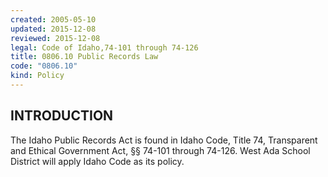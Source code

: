 ```yaml
---
created: 2005-05-10
updated: 2015-12-08
reviewed: 2015-12-08
legal: Code of Idaho,74-101 through 74-126
title: 0806.10 Public Records Law
code: "0806.10"
kind: Policy
---
```


## INTRODUCTION

The Idaho Public Records Act is found in Idaho Code, Title 74, Transparent and Ethical Government Act, §§ 74-101 through 74-126. West Ada School District will apply Idaho Code as its policy.

